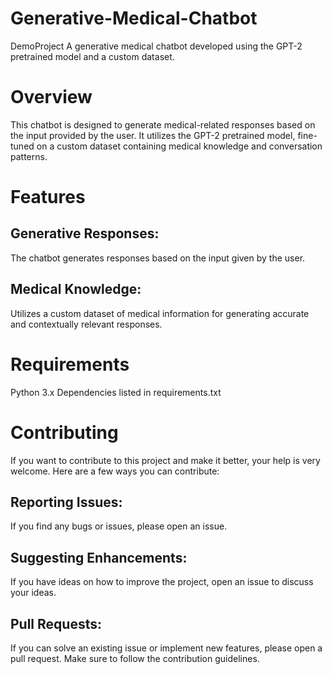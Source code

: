 # Generative-Medical-Chatbot
DemoProject
A generative medical chatbot developed using the GPT-2 pretrained model and a custom dataset.

# Overview
This chatbot is designed to generate medical-related responses based on the input provided by the user. It utilizes the GPT-2 pretrained model, fine-tuned on a custom dataset containing medical knowledge and conversation patterns.

# Features
## Generative Responses: 
The chatbot generates responses based on the input given by the user.
## Medical Knowledge: 
Utilizes a custom dataset of medical information for generating accurate and contextually relevant responses.

# Requirements
Python 3.x
Dependencies listed in requirements.txt

# Contributing
If you want to contribute to this project and make it better, your help is very welcome. Here are a few ways you can contribute:
## Reporting Issues: 
If you find any bugs or issues, please open an issue.
## Suggesting Enhancements: 
If you have ideas on how to improve the project, open an issue to discuss your ideas.
## Pull Requests: 
If you can solve an existing issue or implement new features, please open a pull request. Make sure to follow the contribution guidelines.
